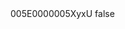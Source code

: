 <?xml version="1.0" encoding="UTF-8"?>
<CustomMetadata xmlns="http://soap.sforce.com/2006/04/metadata">
    <label>005E0000005XyxU</label>
    <protected>false</protected>
</CustomMetadata>
